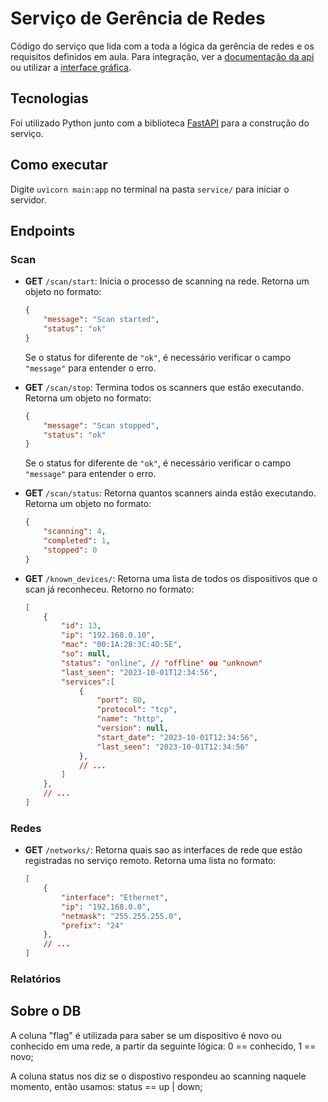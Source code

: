 # Serviço de Gerência de Redes

Código do serviço que lida com a toda a lógica da gerência de redes
e os requisitos definidos em aula. Para integração, ver a [documentação
da api](./API.md) ou utilizar a [interface gráfica](../interface/README.md).

## Tecnologias

Foi utilizado Python junto com a biblioteca [FastAPI](https://fastapi.tiangolo.com/) para a construção do serviço.

## Como executar

Digite `uvicorn main:app` no terminal na pasta `service/` para iniciar o servidor.

## Endpoints

### Scan

* **GET** `/scan/start`: Inicia o processo de scanning na rede. Retorna um objeto no formato:
    ```json
    {
        "message": "Scan started",
        "status": "ok"
    }
    ```
    Se o status for diferente de `"ok"`, é necessário verificar o campo `"message"` para entender o erro.
* **GET** `/scan/stop`: Termina todos os scanners que estão executando. Retorna um objeto no formato:
    ```json
    {
        "message": "Scan stopped",
        "status": "ok"
    }
    ```
    Se o status for diferente de `"ok"`, é necessário verificar o campo `"message"` para entender o erro.

* **GET** `/scan/status`: Retorna quantos scanners ainda estão executando. Retorna um objeto no formato:
    ```json
    {
        "scanning": 4,
        "completed": 1,
        "stopped": 0
    }
    ```

* **GET** `/known_devices/`: Retorna uma lista de todos os dispositivos que o scan já reconheceu. Retorno no formato:
    ```json
    [
        {
            "id": 13,
            "ip": "192.168.0.10",
            "mac": "00:1A:2B:3C:4D:5E",
            "so": null,
            "status": "online", // "offline" ou "unknown"
            "last_seen": "2023-10-01T12:34:56",
            "services":[
                {
                    "port": 80,
                    "protocol": "tcp",
                    "name": "http",
                    "version": null,
                    "start_date": "2023-10-01T12:34:56",
                    "last_seen": "2023-10-01T12:34:56"
                },
                // ...
            ]
        },
        // ...
    ]
    ```

### Redes

* **GET** `/networks/`: Retorna quais sao as interfaces de rede que estão registradas no serviço remoto. Retorna uma lista no formato:
    ```json
    [
        {
            "interface": "Ethernet",
            "ip": "192.168.0.0",
            "netmask": "255.255.255.0",
            "prefix": "24"
        },
        // ...
    ]
    ```

### Relatórios

## Sobre o DB

A coluna "flag" é utilizada para saber se um dispositivo é novo ou conhecido em uma rede,
a partir da seguinte lógica: 0 == conhecido, 1 == novo;

A coluna status nos diz se o dispostivo respondeu ao scanning naquele momento, 
então usamos: status == up | down;